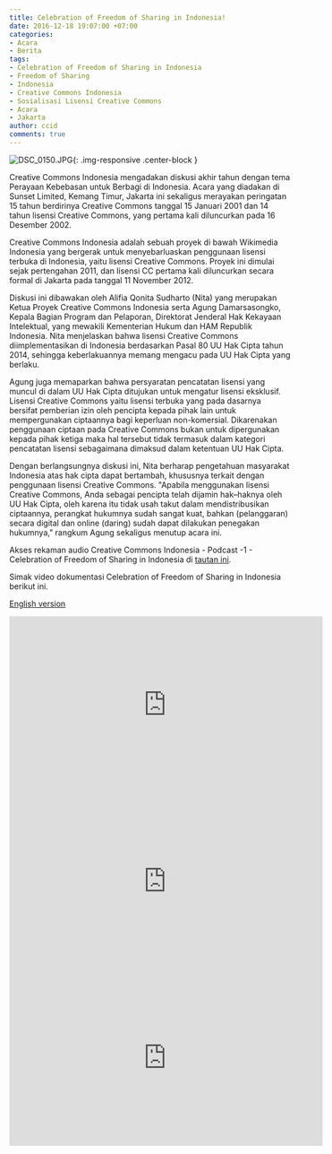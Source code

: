 ```yaml
---
title: Celebration of Freedom of Sharing in Indonesia!
date: 2016-12-18 19:07:00 +07:00
categories:
- Acara
- Berita
tags:
- Celebration of Freedom of Sharing in Indonesia
- Freedom of Sharing
- Indonesia
- Creative Commons Indonesia
- Sosialisasi Lisensi Creative Commons
- Acara
- Jakarta
author: ccid
comments: true
---
```


![DSC_0150.JPG](/uploads/DSC_0150.JPG){: .img-responsive .center-block }

Creative Commons Indonesia mengadakan diskusi akhir tahun dengan tema Perayaan Kebebasan untuk Berbagi di Indonesia. Acara yang diadakan di Sunset Limited, Kemang Timur, Jakarta ini sekaligus merayakan peringatan 15 tahun berdirinya Creative Commons tanggal 15 Januari 2001 dan 14 tahun lisensi Creative Commons, yang pertama kali diluncurkan pada 16 Desember 2002.
 
Creative Commons Indonesia adalah sebuah proyek di bawah Wikimedia Indonesia yang bergerak untuk menyebarluaskan penggunaan lisensi terbuka di Indonesia, yaitu lisensi Creative Commons. Proyek ini dimulai sejak pertengahan 2011, dan lisensi CC pertama kali diluncurkan secara formal di Jakarta pada tanggal 11 November 2012.

Diskusi ini dibawakan oleh Alifia Qonita Sudharto (Nita) yang merupakan Ketua Proyek Creative Commons Indonesia serta Agung Damarsasongko, Kepala Bagian Program dan Pelaporan, Direktorat Jenderal Hak Kekayaan Intelektual, yang mewakili Kementerian Hukum dan HAM Republik Indonesia. Nita menjelaskan bahwa lisensi Creative Commons diimplementasikan di Indonesia berdasarkan Pasal 80 UU Hak Cipta tahun 2014, sehingga keberlakuannya memang mengacu pada UU Hak Cipta yang berlaku.

Agung juga memaparkan bahwa persyaratan pencatatan lisensi yang muncul di dalam UU Hak Cipta ditujukan untuk mengatur lisensi eksklusif. Lisensi Creative Commons yaitu lisensi terbuka yang pada dasarnya bersifat pemberian izin oleh pencipta kepada pihak lain untuk mempergunakan ciptaannya bagi keperluan non-komersial. Dikarenakan penggunaan ciptaan pada Creative Commons bukan untuk dipergunakan kepada pihak ketiga maka hal tersebut tidak termasuk dalam kategori pencatatan lisensi sebagaimana dimaksud dalam ketentuan UU Hak Cipta. 

Dengan berlangsungnya diskusi ini, Nita berharap pengetahuan masyarakat Indonesia atas hak cipta dapat bertambah, khususnya terkait dengan penggunaan lisensi Creative Commons. "Apabila menggunakan lisensi Creative Commons, Anda sebagai pencipta telah dijamin hak–haknya oleh UU Hak Cipta, oleh karena itu tidak usah takut dalam mendistribusikan ciptaannya, perangkat hukumnya sudah sangat kuat, bahkan (pelanggaran) secara digital dan online (daring) sudah dapat dilakukan penegakan hukumnya," rangkum Agung sekaligus menutup acara ini.

Akses rekaman audio Creative Commons Indonesia - Podcast -1 - Celebration of Freedom of Sharing in Indonesia di [tautan ini](https://commons.wikimedia.org/wiki/File:Creative_Commons_Indonesia_-_Podcast_-1_-_Celebration_of_Freedom_of_Sharing_in_Indonesia.ogg).

Simak video dokumentasi Celebration of Freedom of Sharing in Indonesia berikut ini.

[English version](https://creativecommons.org/2017/01/27/watch-listen-celebration-freedom-sharing-indonesia/)

<div class="embed-responsive embed-responsive-16by9"><iframe width="560" height="315" src="https://www.youtube.com/embed/JPUwCPlXNfI" frameborder="0" allowfullscreen></iframe></div>

<div class="embed-responsive embed-responsive-16by9"><iframe width="560" height="315" src="https://www.youtube.com/embed/3lvcvV1g_k8" frameborder="0" allowfullscreen></iframe></div>

<div class="embed-responsive embed-responsive-16by9"><iframe width="560" height="315" src="https://www.youtube.com/embed/JzOggdE1juE" frameborder="0" allowfullscreen></iframe></div>